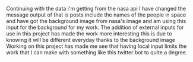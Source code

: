 Continuing with the data i'm getting from the nasa api I have changed the message output of that is posts include the names of the people in space and have got the background image from nasa's image and am using this input for the background for my work.
The addition of external inputs for use in this project has made the work more interesting this is due to knowing it will be different everyday thanks to the background image
Working on this project has made me see that having local input limits the work that I can make with something like this twitter bot to quite a degree. 